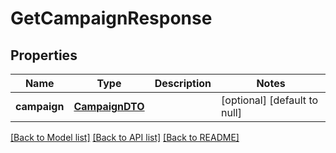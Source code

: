 # GetCampaignResponse
## Properties

| Name | Type | Description | Notes |
|------------ | ------------- | ------------- | -------------|
| **campaign** | [**CampaignDTO**](CampaignDTO.md) |  | [optional] [default to null] |

[[Back to Model list]](../README.md#documentation-for-models) [[Back to API list]](../README.md#documentation-for-api-endpoints) [[Back to README]](../README.md)

